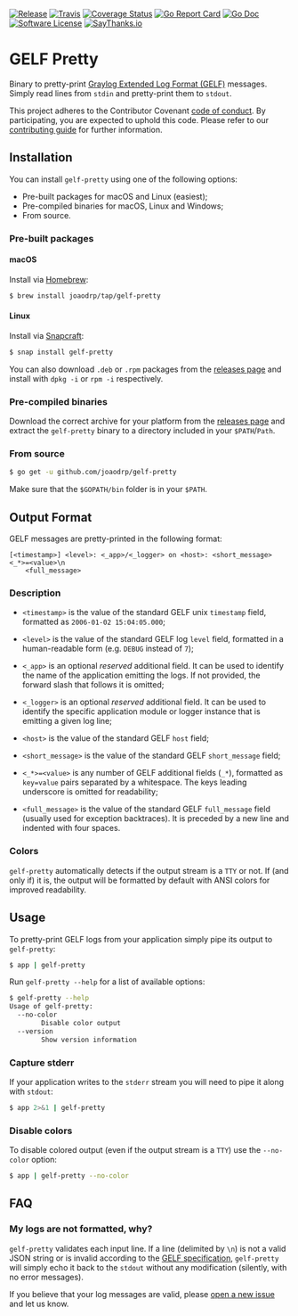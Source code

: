 [![Release](https://img.shields.io/github/release/joaodrp/gelf-pretty.svg?style=flat-square)](https://github.com/joaodrp/gelf-pretty/releases/latest)
[![Travis](https://img.shields.io/travis/joaodrp/gelf-pretty.svg?style=flat-square)](https://travis-ci.org/joaodrp/gelf-pretty)
[![Coverage Status](https://img.shields.io/codecov/c/github/joaodrp/gelf-pretty/master.svg?style=flat-square)](https://codecov.io/gh/joaodrp/gelf-pretty)
[![Go Report Card](https://goreportcard.com/badge/github.com/joaodrp/gelf-pretty?style=flat-square)](https://goreportcard.com/report/github.com/joaodrp/gelf-pretty)
[![Go Doc](https://img.shields.io/badge/godoc-reference-blue.svg?style=flat-square)](http://godoc.org/github.com/joaodrp/gelf-pretty)
[![Software License](https://img.shields.io/badge/license-MIT-brightgreen.svg?style=flat-square)](LICENSE)
[![SayThanks.io](https://img.shields.io/badge/Say%20Thanks-!-1EAEDB.svg?style=flat-square)](https://saythanks.io/to/joaodrp)

# GELF Pretty

Binary to pretty-print [Graylog Extended Log Format (GELF)](http://docs.graylog.org/en/latest/pages/gelf.html) messages. Simply read lines from `stdin` and pretty-print them to `stdout`.

This project adheres to the Contributor Covenant [code of conduct](CODE_OF_CONDUCT.md). By participating, you are expected to uphold this code. Please refer to our [contributing guide](CONTRIBUTING.md) for further information.

## Installation

You can install `gelf-pretty` using one of the following options:
 
- Pre-built packages for macOS and Linux (easiest);
- Pre-compiled binaries for macOS, Linux and Windows;
- From source.

### Pre-built packages
#### macOS

Install via [Homebrew](https://brew.sh/):

```bash
$ brew install joaodrp/tap/gelf-pretty
```

#### Linux

Install via [Snapcraft](https://snapcraft.io/gelf-pretty): 

```bash
$ snap install gelf-pretty
```

You can also download `.deb` or `.rpm` packages from the [releases page](https://github.com/joaodrp/gelf-pretty/releases) and install with `dpkg -i` or `rpm -i` respectively.

### Pre-compiled binaries

Download the correct archive for your platform from the [releases page](https://github.com/joaodrp/gelf-pretty/releases) and extract the `gelf-pretty` binary to a directory included in your `$PATH`/`Path`.

### From source

```bash
$ go get -u github.com/joaodrp/gelf-pretty
```
Make sure that the `$GOPATH/bin` folder is in your `$PATH`.

## Output Format

GELF messages are pretty-printed in the following format:

```text
[<timestamp>] <level>: <_app>/<_logger> on <host>: <short_message> <_*>=<value>\n
    <full_message>
```

### Description
- `<timestamp>` is the value of the standard GELF unix `timestamp` field, formatted as `2006-01-02 15:04:05.000`;

- `<level>` is the value of the standard GELF log `level` field, formatted in a human-readable form (e.g. `DEBUG` instead of `7`);

- `<_app>` is an optional *reserved* additional field. It can be used to identify the name of the application emitting the logs. If not provided, the forward slash that follows it is omitted;

- `<_logger>` is an optional *reserved* additional field. It can be used to identify the specific application module or logger instance that is emitting a given log line;

- `<host>` is the value of the standard GELF `host` field;

- `<short_message>` is the value of the standard GELF `short_message` field;

- `<_*>=<value>` is any number of GELF additional fields (`_*`), formatted as `key=value` pairs separated by a whitespace. The keys leading underscore is omitted for readability;

- `<full_message>` is the value of the standard GELF `full_message` field (usually used for exception backtraces). It is preceded by a new line and indented with four spaces.

### Colors

`gelf-pretty` automatically detects if the output stream is a `TTY` or not. If (and only if) it is, the output will be formatted by default with ANSI colors for improved readability.

## Usage

To pretty-print GELF logs from your application simply pipe its output to `gelf-pretty`:

```bash
$ app | gelf-pretty
```

Run `gelf-pretty --help` for a list of available options:

```bash
$ gelf-pretty --help
Usage of gelf-pretty:
  --no-color
        Disable color output
  --version
        Show version information
```

### Capture stderr

If your application writes to the `stderr` stream you will need to pipe it  along with `stdout`:

```bash
$ app 2>&1 | gelf-pretty
```

### Disable colors

To disable colored output (even if the output stream is a `TTY`) use the `--no-color` option:

```bash
$ app | gelf-pretty --no-color
```

## FAQ

### My logs are not formatted, why?

`gelf-pretty` validates each input line. If a line (delimited by `\n`) is not a valid JSON string or is invalid according to the [GELF specification](http://docs.graylog.org/en/latest/pages/gelf.html#gelf-payload-specification), `gelf-pretty` will simply echo it back to the `stdout` without any modification (silently, with no error messages).

If you believe that your log messages are valid, please [open a new issue](https://github.com/joaodrp/gelf-pretty/issues/new) and let us know.
